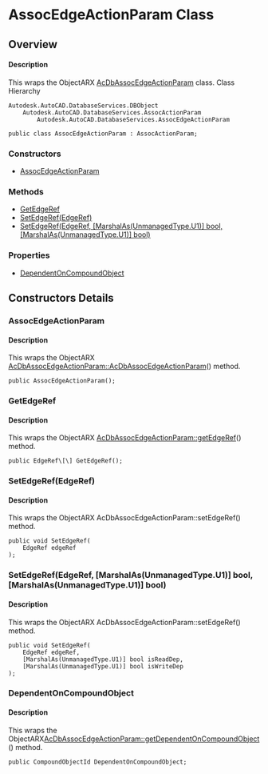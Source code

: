 # AssocEdgeActionParam Class

## Overview

#### Description
This wraps the ObjectARX [AcDbAssocEdgeActionParam](AcDbAssocEdgeActionParam.md) class.
Class Hierarchy
```text
Autodesk.AutoCAD.DatabaseServices.DBObject
    Autodesk.AutoCAD.DatabaseServices.AssocActionParam
        Autodesk.AutoCAD.DatabaseServices.AssocEdgeActionParam
```

```text
public class AssocEdgeActionParam : AssocActionParam;
```

### Constructors

- [AssocEdgeActionParam](#assocedgeactionparam)

### Methods

- [GetEdgeRef](#getedgeref)
- [SetEdgeRef(EdgeRef)](#setedgeref(edgeref))
- [SetEdgeRef(EdgeRef, [MarshalAs(UnmanagedType.U1)] bool, [MarshalAs(UnmanagedType.U1)] bool)](#setedgeref(edgeref,-[marshalas(unmanagedtype.u1)]-bool,-[marshalas(unmanagedtype.u1)]-bool))

### Properties

- [DependentOnCompoundObject](#dependentoncompoundobject)


## Constructors Details

### AssocEdgeActionParam

#### Description
This wraps the ObjectARX [AcDbAssocEdgeActionParam::AcDbAssocEdgeActionParam](AcDbAssocEdgeActionParam__AcDbAssocEdgeActionParam@AcDbAssocCreateImpObject.md)() method.
```text
public AssocEdgeActionParam();
```

### GetEdgeRef

#### Description
This wraps the ObjectARX [AcDbAssocEdgeActionParam::getEdgeRef](AcDbAssocEdgeActionParam__getEdgeRef@AcArray_AcDbEdgeRef__@const.md)() method.
```text
public EdgeRef\[\] GetEdgeRef();
```

### SetEdgeRef(EdgeRef)

#### Description
This wraps the ObjectARX AcDbAssocEdgeActionParam::setEdgeRef() method.
```text
public void SetEdgeRef(
    EdgeRef edgeRef
);
```

### SetEdgeRef(EdgeRef, [MarshalAs(UnmanagedType.U1)] bool, [MarshalAs(UnmanagedType.U1)] bool)

#### Description
This wraps the ObjectARX AcDbAssocEdgeActionParam::setEdgeRef() method.
```text
public void SetEdgeRef(
    EdgeRef edgeRef, 
    [MarshalAs(UnmanagedType.U1)] bool isReadDep, 
    [MarshalAs(UnmanagedType.U1)] bool isWriteDep
);
```

### DependentOnCompoundObject

#### Description
This wraps the ObjectARX[AcDbAssocEdgeActionParam::getDependentOnCompoundObject](AcDbAssocEdgeActionParam__getDependentOnCompoundObject@AcDbCompoundObjectId_@const.md)() method.
```text
public CompoundObjectId DependentOnCompoundObject;
```
